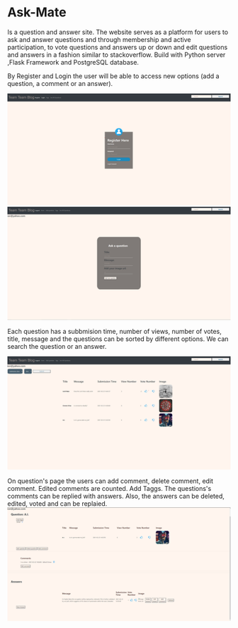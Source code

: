 
# Ask-Mate
Is a question and answer site. The website serves as a platform for users to ask and answer questions and through membership and active participation, to vote questions and answers up or down and edit questions and answers in a fashion similar to stackoverflow. Build with  Python server ,Flask Framework and PostgreSQL database.

By Register and Login the user will be able to access new options (add a question, a comment or an answer).

![Register](/images/register.png 'Register')
![Register](/images/addQuestion.png 'Register')


Each question has a subbmision time, number of views, number of votes, title, message and the questions can be sorted by different options.
We can search the question or an answer.

![Register](/images/Logged.png 'Register')


On question's page the users can add comment, delete comment, edit comment. Edited comments are counted. Add Taggs.
The questions's comments can be replied with answers. Also, the answers can be deleted, edited, voted and can be replaied.
![Register](/images/QuestDetails.png 'Register')


